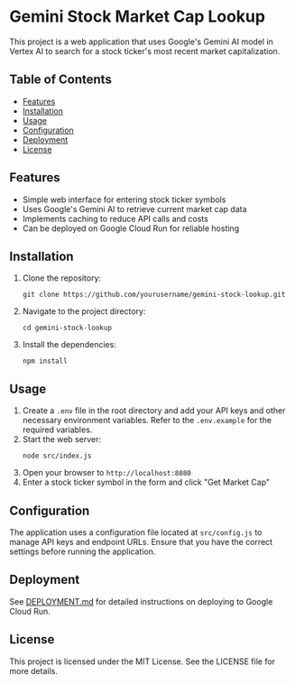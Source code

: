 # Gemini Stock Market Cap Lookup

This project is a web application that uses Google's Gemini AI model in Vertex AI to search for a stock ticker's most recent market capitalization.

## Table of Contents

- [Features](#features)
- [Installation](#installation)
- [Usage](#usage)
- [Configuration](#configuration)
- [Deployment](#deployment)
- [License](#license)

## Features

- Simple web interface for entering stock ticker symbols
- Uses Google's Gemini AI to retrieve current market cap data
- Implements caching to reduce API calls and costs
- Can be deployed on Google Cloud Run for reliable hosting

## Installation

1. Clone the repository:
   ```
   git clone https://github.com/yourusername/gemini-stock-lookup.git
   ```
2. Navigate to the project directory:
   ```
   cd gemini-stock-lookup
   ```
3. Install the dependencies:
   ```
   npm install
   ```

## Usage

1. Create a `.env` file in the root directory and add your API keys and other necessary environment variables. Refer to the `.env.example` for the required variables.
2. Start the web server:
   ```
   node src/index.js
   ```
3. Open your browser to `http://localhost:8080`
4. Enter a stock ticker symbol in the form and click "Get Market Cap"

## Configuration

The application uses a configuration file located at `src/config.js` to manage API keys and endpoint URLs. Ensure that you have the correct settings before running the application.

## Deployment

See [DEPLOYMENT.md](DEPLOYMENT.md) for detailed instructions on deploying to Google Cloud Run.

## License

This project is licensed under the MIT License. See the LICENSE file for more details.